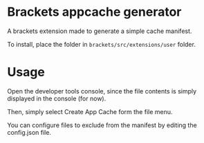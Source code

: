 Brackets appcache generator
=================

A brackets extension made to generate a simple cache manifest. 

To install, place the folder in ```brackets/src/extensions/user``` folder.

Usage
=====
Open the developer tools console, since the file contents is simply displayed in the console (for now).

Then, simply select Create App Cache form the file menu. 

You can configure files to exclude from the manifest by editing the config.json file.
